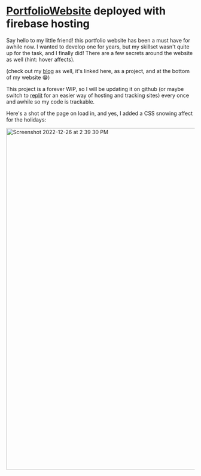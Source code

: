 # [PortfolioWebsite](https://itsmikestang.web.app/) deployed with firebase hosting

Say hello to my little friend! this portfolio website has been a must have for awhile now. I wanted to develop one for years, but my skillset wasn't quite up for the task, and I finally did! There are a few secrets around the website as well (hint: hover affects).

(check out my [blog](https://itsmikestang.web.app/blogpage.html) as well, it's linked here, as a project, and at the bottom of my website 😁)

This project is a forever WIP, so I will be updating it on github (or maybe switch to [replit](https://replit.com/@MikeStang) for an easier way of hosting and tracking sites) every once and awhile so my code is trackable.

Here's a shot of the page on load in, and yes, I added a CSS snowing affect for the holidays:

<img width="913" alt="Screenshot 2022-12-26 at 2 39 30 PM" src="https://user-images.githubusercontent.com/104747065/209582065-5474654a-bdeb-4271-a541-40a7a5ea409f.png">
